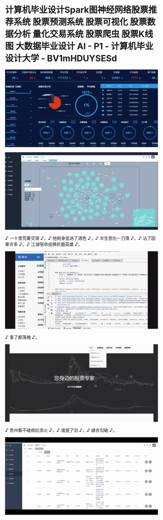 # 计算机毕业设计Spark图神经网络股票推荐系统 股票预测系统 股票可视化 股票数据分析 量化交易系统 股票爬虫 股票K线图 大数据毕业设计 AI - P1 - 计算机毕业设计大学 - BV1mHDUYSESd

![](img/b97d57647ce4acadb40d2952b93c6b5c_0.png)

![](img/b97d57647ce4acadb40d2952b93c6b5c_1.png)

♪ 一十里荒筹交错 ♪，♪ 他俯身低进了酒色 ♪，♪ 半生恩仇一刀落 ♪，♪ 沾了因果许多 ♪，♪ 江湖宿命成佛折磨英雄 ♪。



![](img/b97d57647ce4acadb40d2952b93c6b5c_3.png)

♪ 事了都落魄 ♪。

![](img/b97d57647ce4acadb40d2952b93c6b5c_5.png)

♪ 贵州看不破病灶添火 ♪，♪ 谁提了剑 ♪，♪ 嫁衣勾破 ♪。

![](img/b97d57647ce4acadb40d2952b93c6b5c_7.png)